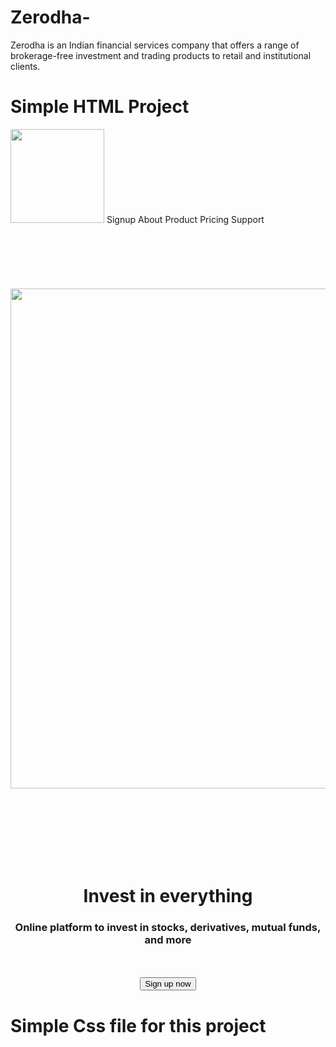 # Zerodha-
 Zerodha is an Indian financial services company that offers a range of brokerage-free investment and trading products to retail and institutional clients.

 # Simple HTML Project
 
<div>
    <img width="150" src="logo.svg"></img>
    <span>
        Signup
    </span>
    <span>
        About
    </span>
    <span>
        Product
    </span>
    <span>
        Pricing
    </span>
    <span>
        Support
    </span>
</div>
<br></br>
<br></br>
<br></br>
<center>
    <img src="photo.png" width="800" ></img>
</center>

<br></br>
<br></br>
<br></br>
<center>
    <h1>Invest in everything </h1>
</center>
<center>
<h3> Online platform to invest in stocks, derivatives, mutual funds, and more
</h3>
</center>
<br></br>
<center>
      <button>Sign up now</button>
</center>


# Simple Css file for this project 
